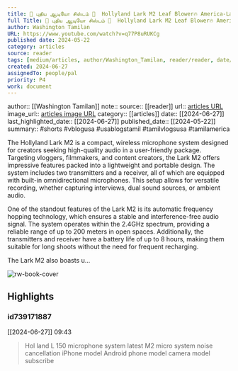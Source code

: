 ```yaml
---
title: 🎥 புதிய ஆடியோ சிஸ்டம் 🎥  Hollyland Lark M2 Leaf Blower🔥 America-La💥USA Tamil Vlogs🇺🇸🔥#shorts
full Title: 🎥 புதிய ஆடியோ சிஸ்டம் 🎥  Hollyland Lark M2 Leaf Blower🔥 America-La💥USA Tamil Vlogs🇺🇸🔥#shorts
author: Washington Tamilan
URL: https://www.youtube.com/watch?v=q77P8uRUKCg
published date: 2024-05-22
category: articles
source: reader
tags: [medium/articles, author/Washington_Tamilan, reader/reader, date/2024-06-27, area/reader]
created: 2024-06-27
assignedTo: people/pal
priority: P4
work: document
---
```

author:: [[Washington Tamilan]]
note:: 
source:: [[reader]]
url:: [articles URL](https://www.youtube.com/watch?v=q77P8uRUKCg)
image_url:: [articles image URL](https://i.ytimg.com/vi/q77P8uRUKCg/maxres2.jpg?sqp=-oaymwEoCIAKENAF8quKqQMcGADwAQH4AbYIgAKAD4oCDAgAEAEYSCBlKBwwDw==&rs=AOn4CLAQiayJgerNatlpDzm3hRgMFgYkaQ)
category:: [[articles]]
date:: [[2024-06-27]]
last_highlighted_date:: [[2024-06-27]]
published_date:: [[2024-05-22]]
summary:: #shorts 
#vblogusa #usablogstamil #tamilvlogsusa #tamilamerica 

The Hollyland Lark M2 is a compact, wireless microphone system designed for creators seeking high-quality audio in a user-friendly package. Targeting vloggers, filmmakers, and content creators, the Lark M2 offers impressive features packed into a lightweight and portable design. The system includes two transmitters and a receiver, all of which are equipped with built-in omnidirectional microphones. This setup allows for versatile recording, whether capturing interviews, dual sound sources, or ambient audio.

One of the standout features of the Lark M2 is its automatic frequency hopping technology, which ensures a stable and interference-free audio signal. The system operates within the 2.4GHz spectrum, providing a reliable range of up to 200 meters in open spaces. Additionally, the transmitters and receiver have a battery life of up to 8 hours, making them suitable for long shoots without the need for frequent recharging.

The Lark M2 also boasts u...


![rw-book-cover](https://i.ytimg.com/vi/q77P8uRUKCg/maxres2.jpg?sqp=-oaymwEoCIAKENAF8quKqQMcGADwAQH4AbYIgAKAD4oCDAgAEAEYSCBlKBwwDw==&rs=AOn4CLAQiayJgerNatlpDzm3hRgMFgYkaQ)

## Highlights
### id739171887
[[2024-06-27]] 09:43
> Hol land L 150 microphone system latest M2 micro system
> noise cancellation iPhone model Android phone model camera model subscribe


